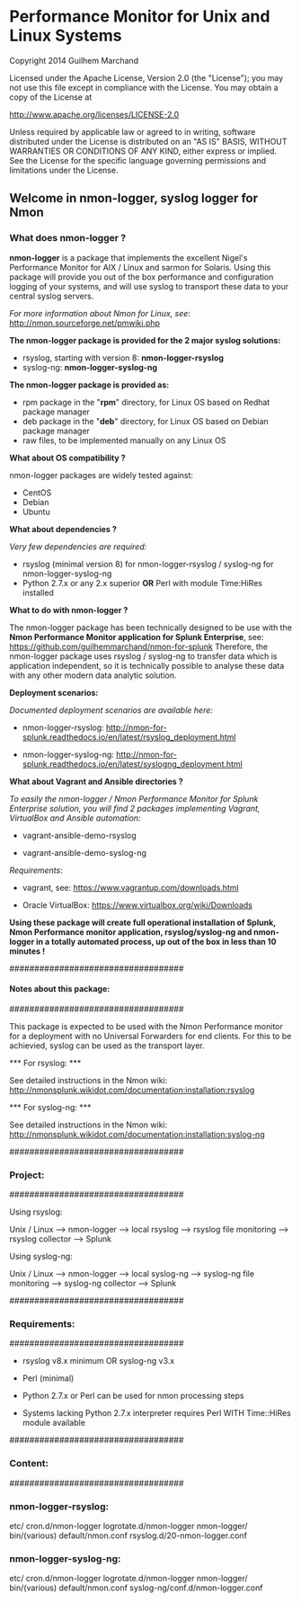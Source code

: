 # Performance Monitor for Unix and Linux Systems

Copyright 2014 Guilhem Marchand

Licensed under the Apache License, Version 2.0 (the "License");
you may not use this file except in compliance with the License.
You may obtain a copy of the License at

http://www.apache.org/licenses/LICENSE-2.0

Unless required by applicable law or agreed to in writing, software
distributed under the License is distributed on an "AS IS" BASIS,
WITHOUT WARRANTIES OR CONDITIONS OF ANY KIND, either express or implied.
See the License for the specific language governing permissions and
limitations under the License.

## Welcome in nmon-logger, syslog logger for Nmon

### What does nmon-logger ?

**nmon-logger** is a package that implements the excellent Nigel's Performance Monitor for AIX / Linux and sarmon for Solaris.
Using this package will provide you out of the box performance and configuration logging of your systems, and will use syslog to transport these data to your central syslog servers.

*For more information about Nmon for Linux, see*: http://nmon.sourceforge.net/pmwiki.php

**The nmon-logger package is provided for the 2 major syslog solutions:**

* rsyslog, starting with version 8: **nmon-logger-rsyslog**
* syslog-ng: **nmon-logger-syslog-ng**

**The nmon-logger package is provided as:**

* rpm package in the "**rpm**" directory, for Linux OS based on Redhat package manager
* deb package in the "**deb**" directory, for Linux OS based on Debian package manager
* raw files, to be implemented manually on any Linux OS

**What about OS compatibility ?**

nmon-logger packages are widely tested against:

* CentOS
* Debian
* Ubuntu

**What about dependencies ?**

*Very few dependencies are required:*

* rsyslog (minimal version 8) for nmon-logger-rsyslog / syslog-ng for nmon-logger-syslog-ng
* Python 2.7.x or any 2.x superior **OR** Perl with module Time:HiRes installed

**What to do with nmon-logger ?**

The nmon-logger package has been technically designed to be use with the **Nmon Performance Monitor application for Splunk Enterprise**, see: https://github.com/guilhemmarchand/nmon-for-splunk
Therefore, the nmon-logger package uses rsyslog / syslog-ng to transfer data which is application independent, so it is technically possible to analyse these data with any other modern data analytic solution.

**Deployment scenarios:**

*Documented deployment scenarios are available here:*

* nmon-logger-rsyslog: http://nmon-for-splunk.readthedocs.io/en/latest/rsyslog_deployment.html

* nmon-logger-syslog-ng: http://nmon-for-splunk.readthedocs.io/en/latest/syslogng_deployment.html

**What about Vagrant and Ansible directories ?**

*To easily the nmon-logger / Nmon Performance Monitor for Splunk Enterprise solution, you will find 2 packages implementing Vagrant, VirtualBox and Ansible automation:*

* vagrant-ansible-demo-rsyslog

* vagrant-ansible-demo-syslog-ng

*Requirements*:

* vagrant, see: https://www.vagrantup.com/downloads.html

* Oracle VirtualBox: https://www.virtualbox.org/wiki/Downloads

**Using these package will create full operational installation of Splunk, Nmon Performance monitor application, rsyslog/syslog-ng and nmon-logger in a totally automated process, up out of the box in less than 10 minutes !**


###################################
#### Notes about this package: ####
###################################

This package is expected to be used with the Nmon Performance monitor for a deployment with no Universal Forwarders for end clients.
For this to be achievied, syslog can be used as the transport layer. 

*** For rsyslog: ***

See detailed instructions in the Nmon wiki: http://nmonsplunk.wikidot.com/documentation:installation:rsyslog

*** For syslog-ng: ***

See detailed instructions in the Nmon wiki: http://nmonsplunk.wikidot.com/documentation:installation:syslog-ng

###################################
### Project:			###
###################################

Using rsyslog:

Unix / Linux --> nmon-logger --> local rsyslog --> rsyslog file monitoring --> rsyslog collector --> Splunk

Using syslog-ng:

Unix / Linux --> nmon-logger --> local syslog-ng --> syslog-ng file monitoring --> syslog-ng collector --> Splunk

###################################
### Requirements:               ###
###################################

- rsyslog v8.x minimum OR syslog-ng v3.x

- Perl (minimal)

- Python 2.7.x or Perl can be used for nmon processing steps

- Systems lacking Python 2.7.x interpreter requires Perl WITH Time::HiRes module available

###################################
### Content:                    ###
###################################

### nmon-logger-rsyslog: ###

etc/
    cron.d/nmon-logger
    logrotate.d/nmon-logger
    nmon-logger/
		bin/(various)
		default/nmon.conf
    rsyslog.d/20-nmon-logger.conf

### nmon-logger-syslog-ng: ###

etc/
    cron.d/nmon-logger
    logrotate.d/nmon-logger
    nmon-logger/
                bin/(various)
                default/nmon.conf
    syslog-ng/conf.d/nmon-logger.conf

